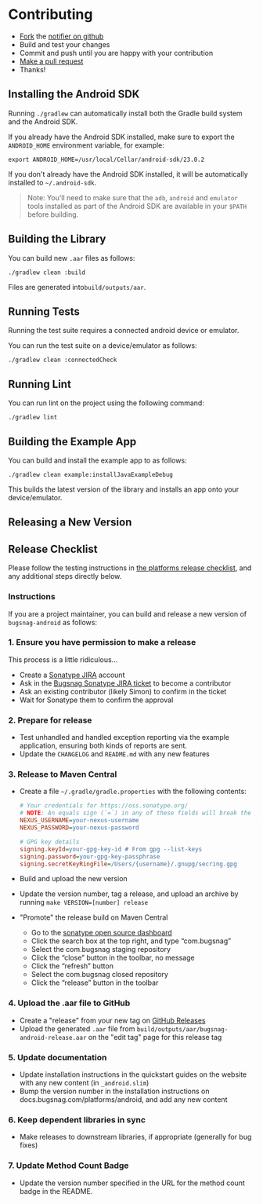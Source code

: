 Contributing
============

-   [Fork](https://help.github.com/articles/fork-a-repo) the [notifier on github](https://github.com/bugsnag/bugsnag-android)
-   Build and test your changes
-   Commit and push until you are happy with your contribution
-   [Make a pull request](https://help.github.com/articles/using-pull-requests)
-   Thanks!


Installing the Android SDK
--------------------------

Running `./gradlew` can automatically install both the Gradle build system
and the Android SDK.

If you already have the Android SDK installed, make sure to export the
`ANDROID_HOME` environment variable, for example:

```shell
export ANDROID_HOME=/usr/local/Cellar/android-sdk/23.0.2
```

If you don't already have the Android SDK installed, it will be automatically
installed to `~/.android-sdk`.

> Note: You'll need to make sure that the `adb`, `android` and `emulator` tools
> installed as part of the Android SDK are available in your `$PATH` before
> building.


Building the Library
---------------------

You can build new `.aar` files as follows:

```shell
./gradlew clean :build
```

Files are generated into`build/outputs/aar`.


Running Tests
-------------

Running the test suite requires a connected android device or emulator.

You can run the test suite on a device/emulator as follows:

```shell
./gradlew clean :connectedCheck
```

Running Lint
------------
You can run lint on the project using the following command:

```shell
./gradlew lint
```

Building the Example App
------------------------

You can build and install the example app to as follows:

```shell
./gradlew clean example:installJavaExampleDebug
```

This builds the latest version of the library and installs an app onto your
device/emulator.


Releasing a New Version
-----------------------

## Release Checklist
Please follow the testing instructions in [the platforms release checklist](https://github.com/bugsnag/platforms-release-checklist/blob/master/README.md), and any additional steps directly below.

### Instructions

If you are a project maintainer, you can build and release a new version of
`bugsnag-android` as follows:

### 1. Ensure you have permission to make a release

This process is a little ridiculous...

-   Create a [Sonatype JIRA](https://issues.sonatype.org) account
-   Ask in the [Bugsnag Sonatype JIRA ticket](https://issues.sonatype.org/browse/OSSRH-5533) to become a contributor
-   Ask an existing contributor (likely Simon) to confirm in the ticket
-   Wait for Sonatype them to confirm the approval


### 2. Prepare for release

-   Test unhandled and handled exception reporting via the example application,
    ensuring both kinds of reports are sent.
-   Update the `CHANGELOG` and `README.md` with any new features

### 3. Release to Maven Central

-   Create a file `~/.gradle/gradle.properties` with the following contents:

    ```ini
    # Your credentials for https://oss.sonatype.org/
    # NOTE: An equals sign (`=`) in any of these fields will break the parser
    NEXUS_USERNAME=your-nexus-username
    NEXUS_PASSWORD=your-nexus-password

    # GPG key details
    signing.keyId=your-gpg-key-id # From gpg --list-keys
    signing.password=your-gpg-key-passphrase
    signing.secretKeyRingFile=/Users/{username}/.gnupg/secring.gpg
    ```

-   Build and upload the new version

-   Update the version number, tag a release, and upload an archive by running `make VERSION=[number] release`

-   "Promote" the release build on Maven Central

    -   Go to the [sonatype open source dashboard](https://oss.sonatype.org/index.html#stagingRepositories)
    -   Click the search box at the top right, and type “com.bugsnag”
    -   Select the com.bugsnag staging repository
    -   Click the “close” button in the toolbar, no message
    -   Click the “refresh” button
    -   Select the com.bugsnag closed repository
    -   Click the “release” button in the toolbar

### 4. Upload the .aar file to GitHub

-   Create a "release" from your new tag on [GitHub Releases](https://github.com/bugsnag/bugsnag-android/releases)
-   Upload the generated `.aar` file from `build/outputs/aar/bugsnag-android-release.aar` on the "edit tag" page for this release tag

### 5. Update documentation

-    Update installation instructions in the quickstart
     guides on the website with any new content (in `_android.slim`)
-    Bump the version number in the installation instructions on
     docs.bugsnag.com/platforms/android, and add any new content

### 6. Keep dependent libraries in sync

-    Make releases to downstream libraries, if appropriate (generally for bug
     fixes)
     
### 7. Update Method Count Badge
-   Update the version number specified in the URL for the method count badge in the README. 

